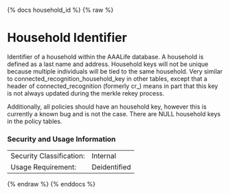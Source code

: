 {% docs household_id %}
{% raw %}

# Household Identifier

Identifier of a household within the AAALife database. A household is
defined as a last name and address. Household keys will not be unique 
because multiple individuals will be tied to the same household. Very 
similar to connected_recognition_household_key in other tables, except 
that a header of connected_recognition (formerly cr_) means in part that 
this key is not always updated during the merkle rekey process. 

Additionally, all policies should have an household key, however 
this is currently a known bug and is not the case. There are NULL
household keys in the policy tables.

### Security and Usage Information
|     |     |
| --- | --- |
| Security Classification: | Internal |
| Usage Requirement:       | Deidentified |

{% endraw %}
{% enddocs %}